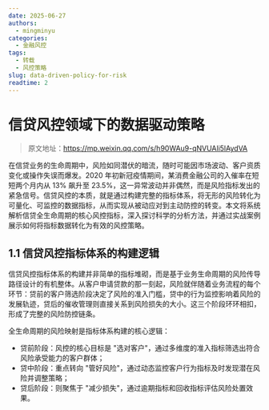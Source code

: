 ```yaml
---
date: 2025-06-27
authors:
  - mingminyu
categories:
  - 金融风控
tags:
  - 转载
  - 风控策略
slug: data-driven-policy-for-risk
readtime: 2
---
```


# 信贷风控领域下的数据驱动策略

> 原文地址：https://mp.weixin.qq.com/s/h90WAu9-qNVUAli5lAydVA

在信贷业务的生命周期中，风险如同潜伏的暗流，随时可能因市场波动、客户资质变化或操作失误而爆发。2020 年初新冠疫情期间，某消费金融公司的入催率在短短两个月内从 13% 飙升至 23.5%，这一异常波动并非偶然，而是风险指标发出的紧急信号。信贷风控的本质，就是通过构建完整的指标体系，将无形的风险转化为可量化、可监控的数据指标，从而实现从被动应对到主动防控的转变。本文将系统解析信贷全生命周期的核心风控指标，深入探讨科学的分析方法，并通过实战案例展示如何将指标数据转化为有效的风控策略。

<!-- more -->

## 1.1 信贷风控指标体系的构建逻辑

信贷风控指标体系的构建并非简单的指标堆砌，而是基于业务生命周期的风险传导路径设计的有机整体。从客户申请贷款的那一刻起，风险就伴随着业务流程的每个环节：贷前的客户筛选阶段决定了风险的准入门槛，贷中的行为监控影响着风险的发展轨迹，贷后的催收管理则直接关系到风险损失的大小。这三个阶段环环相扣，形成了完整的风险防控链条。

全生命周期的风险映射是指标体系构建的核心逻辑：

- 贷前阶段：风控的核心目标是 "选对客户"，通过多维度的准入指标筛选出符合风险承受能力的客户群体；
- 贷中阶段：重点转向 "管好风险"，通过动态监控客户行为指标及时发现潜在风险并调整策略；
- 贷后阶段：则聚焦于 "减少损失"，通过逾期指标和回收指标评估风险处置效果。

